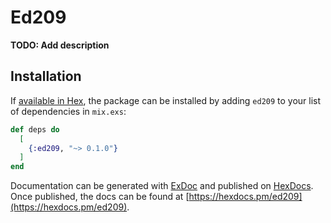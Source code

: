# Ed209

**TODO: Add description**

## Installation

If [available in Hex](https://hex.pm/docs/publish), the package can be installed
by adding `ed209` to your list of dependencies in `mix.exs`:

```elixir
def deps do
  [
    {:ed209, "~> 0.1.0"}
  ]
end
```

Documentation can be generated with [ExDoc](https://github.com/elixir-lang/ex_doc)
and published on [HexDocs](https://hexdocs.pm). Once published, the docs can
be found at [https://hexdocs.pm/ed209](https://hexdocs.pm/ed209).

